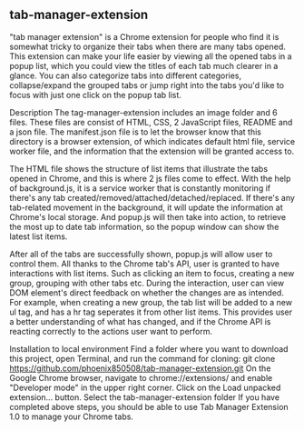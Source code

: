 ## tab-manager-extension
"tab manager extension" is a Chrome extension for people who find it is somewhat tricky to organize their tabs when there are many tabs opened. This extension can make your life easier by viewing all the opened tabs in a popup list, which you could view the titles of each tab much clearer in a glance. You can also categorize tabs into different categories, collapse/expand the grouped tabs or jump right into the tabs you'd like to focus with just one click on the popup tab list.


Description
The tag-manager-extension includes an image folder and 6 files. These files are consist of HTML, CSS, 2 JavaScript files, README and a json file. The manifest.json file is to let the browser know that this directory is a browser extension, of which indicates default html file, service worker file, and the information that the extension will be granted access to.

The HTML file shows the structure of list items that illustrate the tabs opened in Chrome, and this is where 2 js files come to effect. With the help of background.js, it is a service worker that is constantly monitoring if there's any tab created/removed/attached/detached/replaced. If there's any tab-related movement in the background, it will update the information at Chrome's local storage. And popup.js will then take into action, to retrieve the most up to date tab information, so the popup window can show the latest list items.

After all of the tabs are successfully shown, popup.js will allow user to control them. All thanks to the Chrome tab's API, user is granted to have interactions with list items. Such as clicking an item to focus, creating a new group, grouping with other tabs etc. During the interaction, user can view DOM element's direct feedback on whether the changes are as intended. For example, when creating a new group, the tab list will be added to a new ul tag, and has a hr tag seperates it from other list items. This provides user a better understanding of what has changed, and if the Chrome API is reacting correctly to the actions user want to perform.

Installation to local environment
Find a folder where you want to download this project, open Terminal, and run the command for cloning:
git clone https://github.com/phoenix850508/tab-manager-extension.git
On the Google Chrome browser, navigate to chrome://extensions/ and enable "Developer mode" in the upper right corner.
Click on the Load unpacked extension... button.
Select the tab-manager-extension folder
If you have completed above steps, you should be able to use Tab Manager Extension 1.0 to manage your Chrome tabs.

